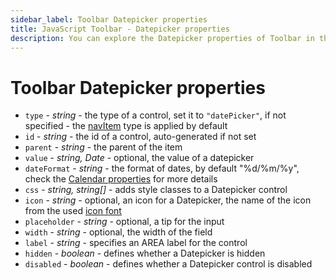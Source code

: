 ```yaml
---
sidebar_label: Toolbar Datepicker properties
title: JavaScript Toolbar - Datepicker properties
description: You can explore the Datepicker properties of Toolbar in the documentation of the DHTMLX JavaScript UI library. Browse developer guides and API reference, try out code examples and live demos, and download a free 30-day evaluation version of DHTMLX Suite 7.
---
```


# Toolbar Datepicker properties

- `type` - *string* - the type of a control, set it to `"datePicker"`, if not specified - the [navItem](../../../toolbar/navitem/) type is applied by default
- `id` - *string* - the id of a control, auto-generated if not set
- `parent` - *string* - the parent of the item
- `value` - *string, Date* - optional, the value of a datepicker
- `dateFormat` - *string* - the format of dates, by default "%d/%m/%y", check the [Calendar properties](calendar/api/calendar_dateformat_config.md) for more details
- `css` - *string, string[]* - adds style classes to a Datepicker control
- `icon` - *string* - optional, an icon for a Datepicker, the name of the icon from the used [icon font](helpers/icon.md)
- `placeholder` - *string* - optional, a tip for the input
- `width` - *string* - optional, the width of the field
- `label` - *string* - specifies an AREA label for the control
- `hidden` - *boolean* - defines whether a Datepicker is hidden
- `disabled` - *boolean* - defines whether a Datepicker control is disabled